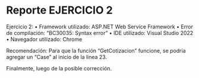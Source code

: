 # Reporte EJERCICIO 2


Ejercicio 2:
•	Framework utilizado: ASP.NET Web Service Framework
•	Error de compilación: “BC30035: Syntax error”
•	IDE utilizado: Visual Studio 2022
•	Navegador utilizado: Chrome
 
Recomendación: Para que la función “GetCotizacion” funcione, se podria agregar un “Case” al inicio de la linea 23.






Finalmente, luego de la posible corrección.
 
















